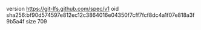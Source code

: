 version https://git-lfs.github.com/spec/v1
oid sha256:bf90d574597e812ec12c3864016e04350f7cff7fcf8dc4a1f07e818a3f9b5a4f
size 709
